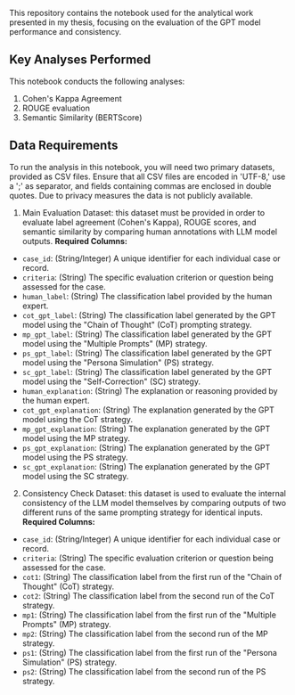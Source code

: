 This repository contains the notebook used for the analytical work presented in my thesis, focusing on the evaluation of the GPT model performance and consistency. 

## Key Analyses Performed
This notebook conducts the following analyses: 
1. Cohen's Kappa Agreement
2. ROUGE evaluation
3. Semantic Similarity (BERTScore)

## Data Requirements
To run the analysis in this notebook, you will need two primary datasets, provided as CSV files. Ensure that all CSV files are encoded in 'UTF-8,' use a ';' as separator, and fields containing commas are enclosed in double quotes. 
Due to privacy measures the data is not publicly available. 

1. Main Evaluation Dataset: this dataset must be provided in order to evaluate label agreement (Cohen's Kappa), ROUGE scores, and semantic similarity by comparing human annotations with LLM model outputs.
**Required Columns:**

* `case_id`: (String/Integer) A unique identifier for each individual case or record.
* `criteria`: (String) The specific evaluation criterion or question being assessed for the case.
* `human_label`: (String) The classification label provided by the human expert.
* `cot_gpt_label`: (String) The classification label generated by the GPT model using the "Chain of Thought" (CoT) prompting strategy.
* `mp_gpt_label`: (String) The classification label generated by the GPT model using the "Multiple Prompts" (MP) strategy.
* `ps_gpt_label`: (String) The classification label generated by the GPT model using the "Persona Simulation" (PS) strategy.
* `sc_gpt_label`: (String) The classification label generated by the GPT model using the "Self-Correction" (SC) strategy.
* `human_explanation`: (String) The explanation or reasoning provided by the human expert.
* `cot_gpt_explanation`: (String) The explanation generated by the GPT model using the CoT strategy.
* `mp_gpt_explanation`: (String) The explanation generated by the GPT model using the MP strategy.
* `ps_gpt_explanation`: (String) The explanation generated by the GPT model using the PS strategy.
* `sc_gpt_explanation`: (String) The explanation generated by the GPT model using the SC strategy.

2. Consistency Check Dataset: this dataset is used to evaluate the internal consistency of the LLM model themselves by comparing outputs of two different runs of the same prompting strategy for identical inputs.
**Required Columns:**

* `case_id`: (String/Integer) A unique identifier for each individual case or record.
* `criteria`: (String) The specific evaluation criterion or question being assessed for the case.
* `cot1`: (String) The classification label from the first run of the "Chain of Thought" (CoT) strategy.
* `cot2`: (String) The classification label from the second run of the CoT strategy.
* `mp1`: (String) The classification label from the first run of the "Multiple Prompts" (MP) strategy.
* `mp2`: (String) The classification label from the second run of the MP strategy.
* `ps1`: (String) The classification label from the first run of the "Persona Simulation" (PS) strategy.
* `ps2`: (String) The classification label from the second run of the PS strategy.
   
